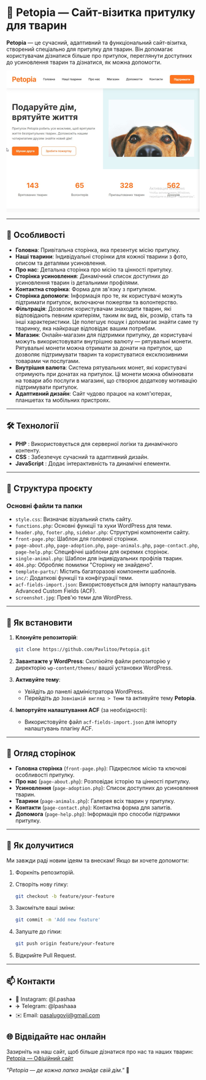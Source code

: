 # 🐾 Petopia — Сайт-візитка притулку для тварин

**Petopia** — це сучасний, адаптивний та функціональний сайт-візитка, створений спеціально для притулку для тварин. Він допомагає користувачам дізнатися більше про притулок, переглянути доступних до усиновлення тварин та дізнатися, як можна допомогти.

![Petopia Screenshot](screenshot.jpg)

---

## 🌟 Особливості

- **Головна**: Привітальна сторінка, яка презентує місію притулку.
- **Наші тварини**: Індивідуальні сторінки для кожної тварини з фото, описом та деталями усиновлення.
- **Про нас**: Детальна сторінка про місію та цінності притулку.
- **Сторінка усиновлення**: Динамічний список доступних до усиновлення тварин із детальними профілями.
- **Контактна сторінка**: Форма для зв'язку з притулком.
- **Сторінка допомоги**: Інформація про те, як користувачі можуть підтримати притулок, включаючи пожертви та волонтерство.
- **Фільтрація**: Дозволяє користувачам знаходити тварин, які відповідають певним критеріям, таким як вид, вік, розмір, стать та інші характеристики. Це полегшує пошук і допомагає знайти саме ту тваринку, яка найкраще відповідає вашим потребам.
- **Магазин**: Онлайн-магазин для підтримки притулку, де користувачі можуть використовувати внутрішню валюту — рятувальні монети. Рятувальні монети можна отримати за донати на притулок, що дозволяє підтримувати тварин та користуватися ексклюзивними товарами чи послугами.
- **Внутрішня валюта**: Система рятувальних монет, які користувачі отримують при донатах на притулок. Ці монети можна обмінювати на товари або послуги в магазині, що створює додаткову мотивацію підтримувати притулок.
- **Адаптивний дизайн**: Сайт чудово працює на комп'ютерах, планшетах та мобільних пристроях.

---

## 🛠️ Технології

- **PHP** : Використовується для серверної логіки та динамічного контенту.
- **CSS** : Забезпечує сучасний та адаптивний дизайн.
- **JavaScript** : Додає інтерактивність та динамічні елементи.

---

## 📂 Структура проєкту

### Основні файли та папки

- `style.css`: Визначає візуальний стиль сайту.
- `functions.php`: Основні функції та хуки WordPress для теми.
- `header.php`, `footer.php`, `sidebar.php`: Структурні компоненти сайту.
- `front-page.php`: Шаблон для головної сторінки.
- `page-about.php`, `page-adoption.php`, `page-animals.php`, `page-contact.php`, `page-help.php`: Специфічні шаблони для окремих сторінок.
- `single-animal.php`: Шаблон для індивідуальних профілів тварин.
- `404.php`: Обробляє помилки "Сторінку не знайдено".
- `template-parts/`: Містить багаторазові компоненти шаблонів.
- `inc/`: Додаткові функції та конфігурації теми.
- `acf-fields-import.json`: Використовується для імпорту налаштувань Advanced Custom Fields (ACF).
- `screenshot.jpg`: Прев'ю теми для WordPress.

---

## 🚀 Як встановити

1. **Клонуйте репозиторій**:
   ```bash
   git clone https://github.com/Pavlitoo/Petopia.git
   ```

2. **Завантажте у WordPress**: Скопіюйте файли репозиторію у директорію `wp-content/themes/` вашої установки WordPress.

3. **Активуйте тему**:
   * Увійдіть до панелі адміністратора WordPress.
   * Перейдіть до `Зовнішній вигляд > Теми` та активуйте тему **Petopia**.

4. **Імпортуйте налаштування ACF** (за необхідності):
   * Використовуйте файл `acf-fields-import.json` для імпорту налаштувань плагіну ACF.

---

## 📑 Огляд сторінок

* **Головна сторінка** (`front-page.php`): Підкреслює місію та ключові особливості притулку.
* **Про нас** (`page-about.php`): Розповідає історію та цінності притулку.
* **Усиновлення** (`page-adoption.php`): Список доступних до усиновлення тварин.
* **Тварини** (`page-animals.php`): Галерея всіх тварин у притулку.
* **Контакти** (`page-contact.php`): Контактна форма для запитів.
* **Допомога** (`page-help.php`): Інформація про способи підтримки притулку.

---

## 🤝 Як долучитися

Ми завжди раді новим ідеям та внескам! Якщо ви хочете допомогти:

1. Форкніть репозиторій.
2. Створіть нову гілку:
   ```bash
   git checkout -b feature/your-feature
   ```

3. Закомітьте ваші зміни:
   ```bash
   git commit -m 'Add new feature'
   ```

4. Запуште до гілки:
   ```bash
   git push origin feature/your-feature
   ```

5. Відкрийте Pull Request.

---

## 📫 Контакти

* 📸 Instagram: @l.pashaa
* ✈️ Telegram: @lpashaaa
* ✉️ Email: pasalugovij@gmail.com

## 🌐 Відвідайте нас онлайн

Зазирніть на наш сайт, щоб більше дізнатися про нас та наших тварин: [Petopia — Офіційний сайт](http://ready-for-feedback3.com/ppfc/luhovyi/)

*"Petopia — де кожна лапка знайде свій дім."* 🐾
